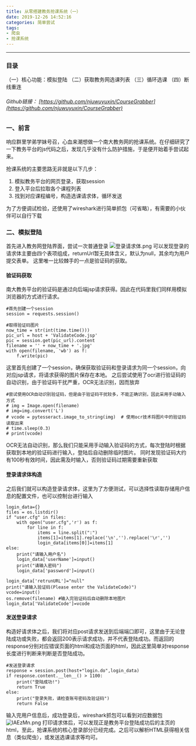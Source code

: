 ```yaml
---
title: 从零搭建教务抢课系统（一）
date: 2019-12-26 14:52:16
categories: 简单尝试
tags:
- 爬虫
- 抢课系统
---
```

----
### 目录
（一）核心功能：模拟登陆
（二）获取教务网选课列表
（三）循环选课
（四）断线重连

###### Github链接： [https://github.com/njuwuyuxin/CourseGrabber](https://github.com/njuwuyuxin/CourseGrabber)

### 一、前言
响应群里学弟学妹号召，心血来潮想做一个南大教务网的抢课系统。在仔细研究了一下教务平台的js代码之后，发现几乎没有什么防护措施，于是便开始着手尝试起来。

抢课系统的主要思路无非就是以下几步：
1. 模拟教务平台的网页登录，获取session
2. 登入平台后拉取各个课程列表
3. 找到对应课程编号，构造选课请求体，循环发送

为了方便调试检验，还使用了wireshark进行简单抓包（可省略），有需要的小伙伴可以自行下载
### 二、模拟登陆
首先进入教务网登陆界面，尝试一次普通登录
![登录请求体.png](https://s2.ax1x.com/2019/12/26/lAPbLT.png)
可以发现登录的请求体主要由四个表项组成，returnUrl暂无具体含义，默认为null，其余均为用户提交表单。
这里唯一比较棘手的一点是验证码的获取。
#### 验证码获取
南大教务平台的验证码是通过向后端jsp请求获得。因此在代码里我们同样用模拟浏览器的方式进行请求。
```
#首先创建一个session
session = requests.session()

#取得验证码图片
now_time = str(int(time.time()))
pic_url = host + 'ValidateCode.jsp'
pic = session.get(pic_url).content
filename = '' + now_time + '.jpg'  
with open(filename, 'wb') as f:
    f.write(pic)
```
这里首先创建了一个session，确保获取验证码和登录请求为同一个session，向对应jsp请求，将请求获得的图片保存在本地。
之后尝试使用了ocr进行验证码的自动识别，由于验证码干扰严重，OCR无法识别，因而放弃
```
#尝试使用OCR自动识别验证码，但是由于验证码干扰较多，不能正确识别，因此采用手动输入方式
# img = Image.open(filename)
# img=img.convert('L')
# vcode = pytesseract.image_to_string(img)  # 使用ocr技术将图片中的验证码读取出来
# time.sleep(0.3) 
# print(vcode)
```
OCR无法自动识别，那么我们只能采用手动输入验证码的方式，每次登陆时根据获取到本地的验证码进行输入，登陆后自动删除临时图片。
同时发现验证码大约有100秒有效时间，因此需及时输入，否则验证码过期需要重新获取

#### 登录请求体构造
之后我们就可以构造登录请求体，这里为了方便测试，可以选择性读取存储用户信息的配置文件，也可以控制台进行输入
```
login_data={}
files = os.listdir()
if "user.cfg" in files:
    with open("user.cfg",'r') as f:
        for line in f:
            items = line.split(":")
            items[1]=items[1].replace('\n','').replace('\r','')
            login_data[items[0]]=items[1]
else:
    print("请输入用户名")
    login_data['userName']=input()
    print("请输入密码")
    login_data['password']=input()
        
login_data['retrunURL']="null"
print("请输入验证码(Please enter the ValidateCode)")
vcode=input()
os.remove(filename) #输入完验证码后自动删除本地图片   
login_data['ValidateCode']=vcode
```

#### 发送登录请求
构造好请求体之后，我们将对应post请求发送到后端端口即可，这里由于无论登陆成功或失败，都会返回200表示请求成功，并不代表登陆成功。而返回的response分别对应错误页面的html和成功页面的html，因此这里简单对response长度进行判断来判断是否登陆成功。
```
#发送登录请求
response = session.post(host+"login.do",login_data)
if response.content.__len__() > 1100:
    print("登陆成功!")
    return True
else:
    print("登录失败，请检查账号密码及验证码")
    return False
```
输入完用户信息后，成功登录后，wireshark抓包可以看到对应数据包
![lAEzMn.png](https://s2.ax1x.com/2019/12/26/lAEzMn.png)
打印请求体后，可以发现正是教务平台登陆成功后的主页的html，至此，抢课系统的核心登录部分已经完成。之后可以解析HTML获得相关信息（类似爬虫），或发送选课请求等均可。